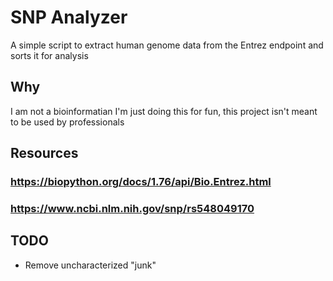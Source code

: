 # SNP Analyzer
A simple script to extract human genome data from the Entrez endpoint and sorts it for analysis
## Why
I am not a bioinformatian I'm just doing this for fun, this project isn't meant to be used by professionals
## Resources
### https://biopython.org/docs/1.76/api/Bio.Entrez.html
### https://www.ncbi.nlm.nih.gov/snp/rs548049170

## TODO
* Remove uncharacterized "junk"